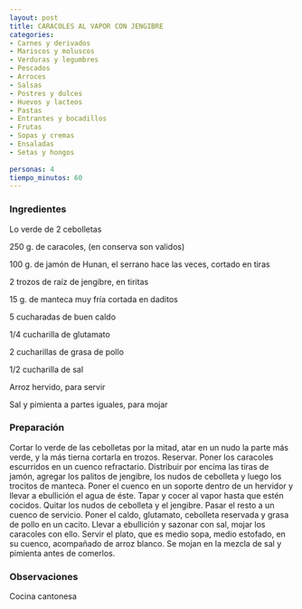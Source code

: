 ```yaml
---
layout: post
title: CARACOLES AL VAPOR CON JENGIBRE
categories:
- Carnes y derivados
- Mariscos y moluscos
- Verduras y legumbres
- Pescados
- Arroces
- Salsas
- Postres y dulces
- Huevos y lacteos
- Pastas
- Entrantes y bocadillos
- Frutas
- Sopas y cremas
- Ensaladas
- Setas y hongos
 
personas: 4 
tiempo_minutos: 60 
---
```

<h3>Ingredientes</h3>
Lo verde de 2 cebolletas

250 g. de caracoles, (en conserva son validos)

100 g. de jamón de Hunan, el serrano hace las veces, cortado en tiras

2 trozos de raíz de jengibre, en tiritas

15 g. de manteca muy fría cortada en daditos

5 cucharadas de buen caldo

1/4 cucharilla de glutamato

2 cucharillas de grasa de pollo

1/2 cucharilla de sal

Arroz hervido, para servir

Sal y pimienta a partes iguales, para mojar

<h3>Preparación</h3>
Cortar lo verde de las cebolletas por la mitad, atar en un nudo la parte más verde, y la más tierna cortarla en trozos. Reservar. Poner los caracoles escurridos en un cuenco refractario. Distribuir por encima las tiras de jamón, agregar los palitos de jengibre, los nudos de cebolleta y luego los trocitos de manteca. Poner el cuenco en un soporte dentro de un hervidor y llevar a ebullición el agua de éste. Tapar y cocer al vapor hasta que estén cocidos. Quitar los nudos de cebolleta y el jengibre. Pasar el resto a un cuenco de servicio. Poner el caldo, glutamato, cebolleta reservada y grasa de pollo en un cacito. Llevar a ebullición y sazonar con sal, mojar los caracoles con ello. Servir el plato, que es medio sopa, medio estofado, en su cuenco, acompañado de arroz blanco. Se mojan en la mezcla de sal y pimienta antes de comerlos.

<h3>Observaciones</h3>
Cocina cantonesa

